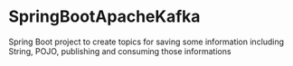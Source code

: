 # SpringBootApacheKafka
Spring Boot project to create topics for saving some information including String, POJO, publishing and consuming those informations
